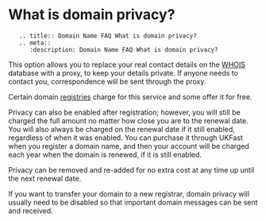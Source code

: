 # What is domain privacy?

```eval_rst
   .. title:: Domain Name FAQ What is domain privacy?
   .. meta::
      :description: Domain Name FAQ What is domain privacy?
```


This option allows you to replace your real contact details on the [WHOIS](/domains/domains/faqs/what-is-whois) database with a proxy, to keep your details private. If anyone needs to contact you, correspondence will be sent through the proxy.


Certain domain [registries](/domains/domains/faqs/what-is-a-domain-registry) charge for this service and some offer it for free.


Privacy can also be enabled after registration; however, you will still be charged the full amount no matter how close you are to the renewal date. You will also always be charged on the renewal date if it still enabled, regardless of when it was enabled. You can purchase it through UKFast when you register a domain name, and then your account will be charged each year when the domain is renewed, if it is still enabled.


Privacy can be removed and re-added for no extra cost at any time up until the next renewal date.


If you want to transfer your domain to a new registrar, domain privacy will usually need to be disabled so that important domain messages can be sent and received.

